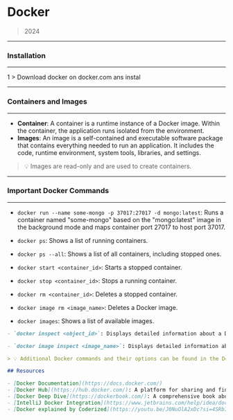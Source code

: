 # Docker

> 2024


___
### Installation   
___ 

1 > Download docker on docker.com ans instal 

___
### Containers and Images  
___ 

- **Container**: A container is a runtime instance of a Docker image. Within the container, the application runs isolated from the environment.
- **Images**: An image is a self-contained and executable software package that contains everything needed to run an application. It includes the code, runtime environment, system tools, libraries, and settings.

> 💡 Images are read-only and are used to create containers.

___
### Important Docker Commands  
___  

- `docker run --name some-mongo -p 37017:27017 -d mongo:latest`: Runs a container named "some-mongo" based on the "mongo:latest" image in the background mode and maps container port 27017 to host port 37017.

- `docker ps`: Shows a list of running containers.

- `docker ps --all`: Shows a list of all containers, including stopped ones.

- `docker start <container_id>`: Starts a stopped container.

- `docker stop <container_id>`: Stops a running container.

- `docker rm <container_id>`: Deletes a stopped container.

- `docker image rm <image_name>`: Deletes a Docker image.

- `docker images`: Shows a list of available images.

```markdown
- `docker inspect <object_id>`: Displays detailed information about a Docker object (container or image).

- `docker image inspect <image_name>`: Displays detailed information about a specific image.

> 💡 Additional Docker commands and their options can be found in the Docker documentation.

## Resources

- [Docker Documentation](https://docs.docker.com/)
- [Docker Hub](https://hub.docker.com/): A platform for sharing and finding Docker images.
- [Docker Deep Dive](https://dockerbook.com/): A comprehensive book about Docker and containerization.
- [IntelliJ Docker Integration](https://www.jetbrains.com/help/idea/docker.html): Information on integrating Docker with IntelliJ IDEA.
- [Docker explained by Coderized](https://youtu.be/J0NuOlA2xDc?si=4SRbIaJJ_l1uUrJa)
```
